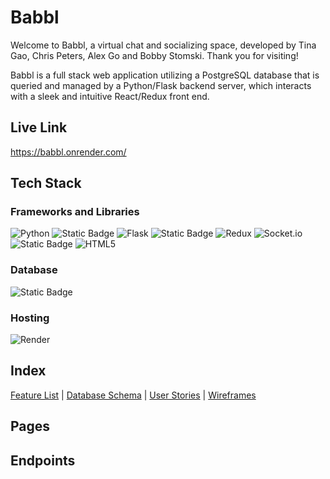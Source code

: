 # Babbl

Welcome to Babbl, a virtual chat and socializing space, developed by Tina Gao, Chris Peters, Alex Go and Bobby Stomski.  Thank you for visiting!

Babbl is a full stack web application utilizing a PostgreSQL database that is queried and managed by a Python/Flask backend server, which interacts with a sleek and intuitive React/Redux front end.


## Live Link
https://babbl.onrender.com/

## Tech Stack

### Frameworks and Libraries

![Python](https://img.shields.io/badge/python-3670A0?style=for-the-badge&logo=python&logoColor=ffdd54)
![Static Badge](https://img.shields.io/badge/JavaScript-%20?style=for-the-badge&logo=JavaScript&color=gray)
![Flask](https://img.shields.io/badge/flask-%23000.svg?style=for-the-badge&logo=flask&logoColor=white)
![Static Badge](https://img.shields.io/badge/react-%20?style=for-the-badge&logo=react&color=gray)
![Redux](https://img.shields.io/badge/redux-%23593d88.svg?style=for-the-badge&logo=redux&logoColor=white)
![Socket.io](https://img.shields.io/badge/Socket.io-black?style=for-the-badge&logo=socket.io&badgeColor=010101) 
![Static Badge](https://img.shields.io/badge/css3-%20?style=for-the-badge&logo=css3&color=gray)
![HTML5](https://img.shields.io/badge/html5-%23E34F26.svg?style=for-the-badge&logo=html5&logoColor=white)

### Database
![Static Badge](https://img.shields.io/badge/PostgreSQL-%20?style=for-the-badge&logo=PostgreSQL&logoColor=white&color=336791)

### Hosting
![Render](https://img.shields.io/badge/Render-%46E3B7.svg?style=for-the-badge&logo=render&logoColor=white)

## Index
[Feature List](https://github.com/kimchicecream/babbl/wiki/Feature-List) | 
[Database Schema](https://github.com/kimchicecream/babbl/wiki/Database-Schema) | 
[User Stories](https://github.com/kimchicecream/babbl/wiki/User-Stories) | 
[Wireframes](https://github.com/kimchicecream/babbl/wiki/WireFraming)

## Pages

## Endpoints
